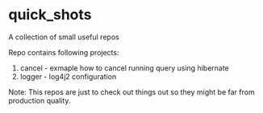 # quick_shots
A collection of small useful repos

Repo contains following projects:
1. cancel - exmaple how to cancel running query using hibernate
2. logger - log4j2 configuration

Note:
This repos are just to check out things out so they might be far from production quality.
